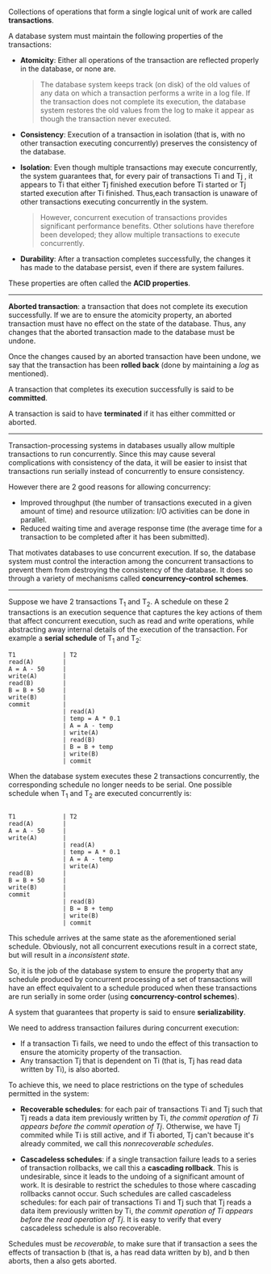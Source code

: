 Collections of operations that form a single logical unit of work are called **transactions**.

A database system must maintain the following properties of the transactions:

- **Atomicity**: Either all operations of the transaction are reflected properly in the database, or none are.
  > The database system keeps track (on disk) of the old values of any data on which a transaction performs a write in a log file. If the transaction does not complete its execution, the database system restores the old values from the log to make it appear as though the transaction never executed.
  
- **Consistency**: Execution of a transaction in isolation (that is, with no other transaction executing concurrently) preserves the consistency of the database.

- **Isolation**: Even though multiple transactions may execute concurrently, the system guarantees that, for every pair of transactions Ti and Tj , it appears to Ti that either Tj finished execution before Ti started or Tj started execution after Ti finished. Thus,each transaction is unaware of other transactions executing concurrently in the system.
  > However, concurrent execution of transactions provides significant performance benefits. Other solutions have therefore been developed; they allow multiple transactions to execute concurrently.
  
- **Durability**: After a transaction completes successfully, the changes it has made to the database persist, even if there are system failures.

These properties are often called the **ACID properties**.

---

**Aborted transaction**: a transaction that does not complete its execution successfully. If we are to ensure the atomicity property, an aborted transaction must have no effect on the state of the database. Thus, any changes that the aborted transaction made to the database must be undone.

Once the changes caused by an aborted transaction have been undone, we say that the transaction has been **rolled back** (done by maintaining a *log* as mentioned).

A transaction that completes its execution successfully is said to be **committed**.

A transaction is said to have **terminated** if it has either committed or aborted.

---

Transaction-processing systems in databases usually allow multiple transactions to run concurrently. Since this may cause several complications with consistency of the data, it will be easier to insist that transactions run serially instead of concurrently to ensure consistency. 

However there are 2 good reasons for allowing concurrency:
- Improved throughput (the number of transactions executed in a given amount of time) and resource utilization: I/O activities can be done in parallel.
- Reduced waiting time and average response time (the average time for a transaction to be completed after it has been submitted).

That motivates databases to use concurrent execution. If so, the database system must control the interaction among the concurrent transactions to prevent them from destroying the consistency of the database. It does so through a variety of mechanisms called **concurrency-control schemes**.

---

Suppose we have 2 transactions T<sub>1</sub> and T<sub>2</sub>. A schedule on these 2 transactions is an execution sequence that captures the key actions of them that affect concurrent execution, such as read and write operations, while abstracting away internal details of the execution of the transaction. For example a **serial schedule** of T<sub>1</sub> and T<sub>2</sub>:

```
T1             | T2
read(A)        | 
A = A - 50     |
write(A)       |
read(B)        |
B = B + 50     |
write(B)       |
commit         |
               | read(A)
               | temp = A * 0.1
               | A = A - temp
               | write(A)
               | read(B)
               | B = B + temp
               | write(B)
               | commit
```

When the database system executes these 2 transactions concurrently, the corresponding schedule no longer needs to be serial. One possible schedule when T<sub>1</sub> and T<sub>2</sub> are executed concurrently is:

```

T1             | T2
read(A)        | 
A = A - 50     |
write(A)       |
               | read(A)
               | temp = A * 0.1
               | A = A - temp
               | write(A)
read(B)        | 
B = B + 50     | 
write(B)       | 
commit         | 
               | read(B)
               | B = B + temp
               | write(B)
               | commit
```

This schedule arrives at the same state as the aforementioned serial schedule. Obviously, not all concurrent executions result in a correct state, but will result in a *inconsistent state*.

So, it is the job of the database system to ensure the property that any schedule produced by concurrent processing of a set of transactions will have an effect equivalent to a schedule produced when these transactions are run serially in some order (using **concurrency-control schemes**).

A system that guarantees that property is said to ensure **serializability**.

We need to address transaction failures during concurrent execution:
- If a transaction Ti fails, we need to undo the effect of this transaction to ensure the atomicity property of the transaction.
- Any transaction Tj that is dependent on Ti (that is, Tj has read data written by Ti), is also aborted.

To achieve this, we need to place restrictions on the type of schedules permitted in the system:

- **Recoverable schedules**: for each pair of transactions Ti and Tj such that Tj reads a data item previously written by Ti, *the commit operation of Ti appears before the commit operation of Tj*. Otherwise, we have Tj commited while Ti is still active, and if Ti aborted, Tj can't because it's already commited, we call this *nonrecoverable schedules*.

- **Cascadeless schedules**: if a single transaction failure leads to a series of transaction rollbacks, we call this a **cascading rollback**. This is undesirable, since it leads to the undoing of a significant amount of work. It is desirable to restrict the schedules to those where cascading rollbacks cannot occur. Such schedules are called cascadeless schedules: for each pair of transactions Ti and Tj such that Tj reads a data item previously written by Ti, *the commit operation of Ti appears before the read operation of Tj*. It is easy to verify that every cascadeless schedule is also recoverable.

Schedules must be *recoverable*, to make sure that if transaction a sees the effects of transaction b (that is, a has read data written by b), and b then aborts, then a also gets aborted.
